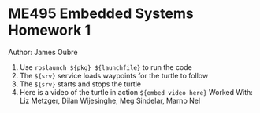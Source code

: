 # ME495 Embedded Systems Homework 1
Author: James Oubre
1. Use `roslaunch ${pkg} ${launchfile}` to run the code
2. The `${srv}` service loads waypoints for the turtle to follow
3. The `${srv}` starts and stops the turtle
4. Here is a video of the turtle in action
   `${embed video here}`
Worked With: Liz Metzger, Dilan Wijesinghe, Meg Sindelar, Marno Nel